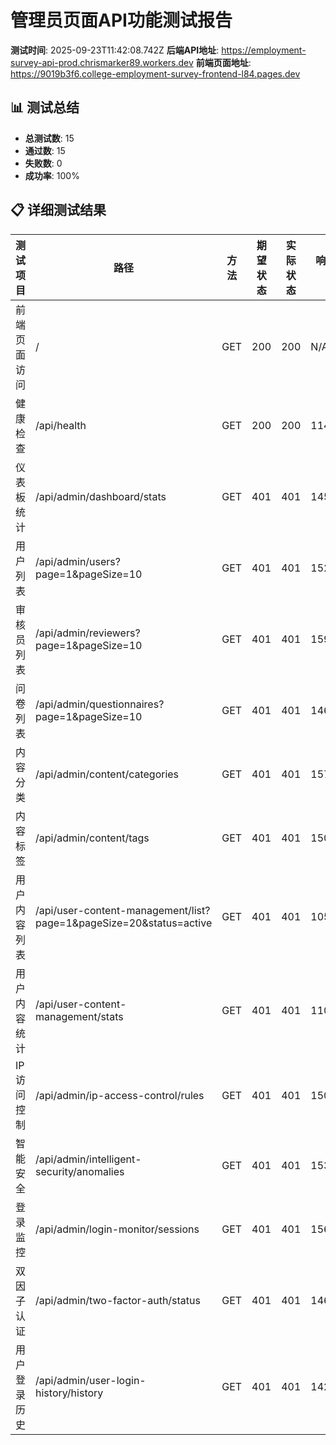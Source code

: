 # 管理员页面API功能测试报告

**测试时间**: 2025-09-23T11:42:08.742Z
**后端API地址**: https://employment-survey-api-prod.chrismarker89.workers.dev
**前端页面地址**: https://9019b3f6.college-employment-survey-frontend-l84.pages.dev

## 📊 测试总结

- **总测试数**: 15
- **通过数**: 15
- **失败数**: 0
- **成功率**: 100%

## 📋 详细测试结果

| 测试项目 | 路径 | 方法 | 期望状态 | 实际状态 | 响应时间 | 结果 |
|---------|------|------|----------|----------|----------|------|
| 前端页面访问 | / | GET | 200 | 200 | N/A | ✅ 通过 |
| 健康检查 | /api/health | GET | 200 | 200 | 1140ms | ✅ 通过 |
| 仪表板统计 | /api/admin/dashboard/stats | GET | 401 | 401 | 145ms | ✅ 通过 |
| 用户列表 | /api/admin/users?page=1&pageSize=10 | GET | 401 | 401 | 152ms | ✅ 通过 |
| 审核员列表 | /api/admin/reviewers?page=1&pageSize=10 | GET | 401 | 401 | 159ms | ✅ 通过 |
| 问卷列表 | /api/admin/questionnaires?page=1&pageSize=10 | GET | 401 | 401 | 146ms | ✅ 通过 |
| 内容分类 | /api/admin/content/categories | GET | 401 | 401 | 157ms | ✅ 通过 |
| 内容标签 | /api/admin/content/tags | GET | 401 | 401 | 150ms | ✅ 通过 |
| 用户内容列表 | /api/user-content-management/list?page=1&pageSize=20&status=active | GET | 401 | 401 | 105ms | ✅ 通过 |
| 用户内容统计 | /api/user-content-management/stats | GET | 401 | 401 | 110ms | ✅ 通过 |
| IP访问控制 | /api/admin/ip-access-control/rules | GET | 401 | 401 | 150ms | ✅ 通过 |
| 智能安全 | /api/admin/intelligent-security/anomalies | GET | 401 | 401 | 153ms | ✅ 通过 |
| 登录监控 | /api/admin/login-monitor/sessions | GET | 401 | 401 | 156ms | ✅ 通过 |
| 双因子认证 | /api/admin/two-factor-auth/status | GET | 401 | 401 | 146ms | ✅ 通过 |
| 用户登录历史 | /api/admin/user-login-history/history | GET | 401 | 401 | 142ms | ✅ 通过 |
